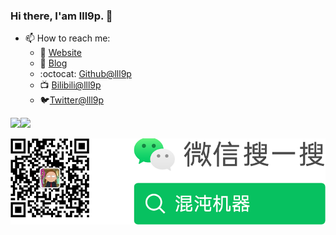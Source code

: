 ### Hi there, I'am lll9p. 👋

- 📫 How to reach me:
    - :page_with_curl: [Website](https://laolilin.com)
    - :page_with_curl: [Blog](https://blog.laolilin.com)
    - :octocat: [Github@lll9p](https://github.com/lll9p)
    - :tv: [Bilibili@lll9p](https://space.bilibili.com/210780)
    - :bird:[Twitter@lll9p](https://twitter.com/lll9p/)

<img height="137px" src="https://github-readme-stats.vercel.app/api?username=lll9p&hide_title=true&hide_border=true&show_icons=true&include_all_commits=true&count_private=true" /><img height="137px" src="https://github-readme-stats.vercel.app/api/top-langs/?username=lll9p&hide_title=true&hide_border=true&layout=compact" />


![公众号](./images/Wechat.png)
